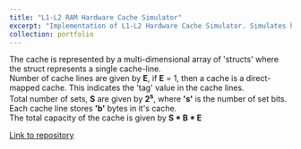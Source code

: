 ```yaml
---
title: "L1-L2 RAM Hardware Cache Simulator"
excerpt: "Implementation of L1-L2 Hardware Cache Simulator. Simulates hit / miss / evict behaiours of cache by keeping track of dirty and valid bits in the cache. Uses LRU (lease-reently used) replacement policy and follows a write-back, write-allocate policy.<br/>"
collection: portfolio
---
```

The cache is represented by a multi-dimensional array of 'structs' where the struct represents a single cache-line. <br />
Number of cache lines are given by **E**, if **E** = 1, then a cache is a direct-mapped cache. This indicates the 'tag' value in the cache lines.<br />
Total number of sets, **S** are given by **2<sup>s</sup>**, where **'s'** is the number of set bits. <br /> 
Each cache line stores **'b'** bytes in it's cache. <br />
The total capacity of the cache is given by **S * B * E** 


[Link to repository](https://github.com/AND2797/CacheSim)
